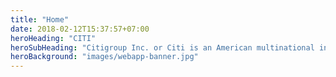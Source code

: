 ```yaml
---
title: "Home"
date: 2018-02-12T15:37:57+07:00
heroHeading: "CITI"
heroSubHeading: "Citigroup Inc. or Citi is an American multinational investment bank and financial services corporation headquartered in New York City."
heroBackground: "images/webapp-banner.jpg"
---
```

